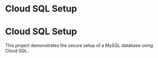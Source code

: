 ﻿# Cloud SQL Setup
# Cloud SQL Setup
This project demonstrates the secure setup of a MySQL database using Cloud SQL.
